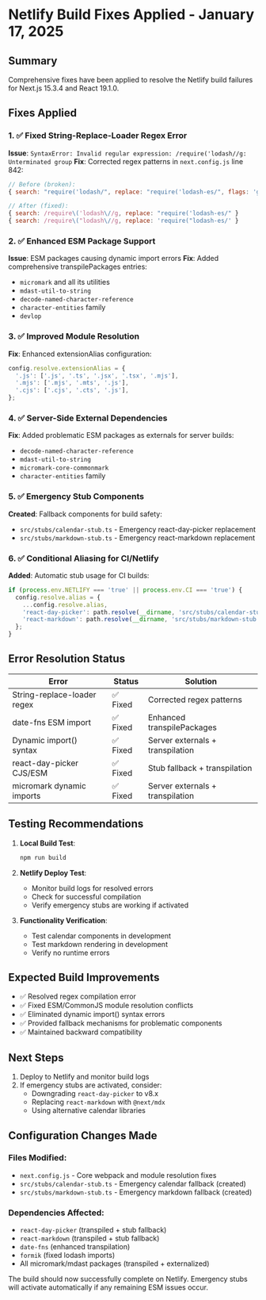 # Netlify Build Fixes Applied - January 17, 2025

## Summary
Comprehensive fixes have been applied to resolve the Netlify build failures for Next.js 15.3.4 and React 19.1.0.

## Fixes Applied

### 1. ✅ Fixed String-Replace-Loader Regex Error
**Issue**: `SyntaxError: Invalid regular expression: /require('lodash//g: Unterminated group`
**Fix**: Corrected regex patterns in `next.config.js` line 842:
```javascript
// Before (broken):
{ search: "require('lodash/", replace: "require('lodash-es/", flags: 'g' }

// After (fixed):
{ search: /require\('lodash\//g, replace: "require('lodash-es/" }
{ search: /require\("lodash\//g, replace: 'require("lodash-es/' }
```

### 2. ✅ Enhanced ESM Package Support
**Issue**: ESM packages causing dynamic import errors
**Fix**: Added comprehensive transpilePackages entries:
- `micromark` and all its utilities
- `mdast-util-to-string`
- `decode-named-character-reference`
- `character-entities` family
- `devlop`

### 3. ✅ Improved Module Resolution
**Fix**: Enhanced extensionAlias configuration:
```javascript
config.resolve.extensionAlias = {
  '.js': ['.js', '.ts', '.jsx', '.tsx', '.mjs'],
  '.mjs': ['.mjs', '.mts', '.js'],
  '.cjs': ['.cjs', '.cts', '.js'],
};
```

### 4. ✅ Server-Side External Dependencies
**Fix**: Added problematic ESM packages as externals for server builds:
- `decode-named-character-reference`
- `mdast-util-to-string`
- `micromark-core-commonmark`
- `character-entities` family

### 5. ✅ Emergency Stub Components
**Created**: Fallback components for build safety:
- `src/stubs/calendar-stub.ts` - Emergency react-day-picker replacement
- `src/stubs/markdown-stub.ts` - Emergency react-markdown replacement

### 6. ✅ Conditional Aliasing for CI/Netlify
**Added**: Automatic stub usage for CI builds:
```javascript
if (process.env.NETLIFY === 'true' || process.env.CI === 'true') {
  config.resolve.alias = {
    ...config.resolve.alias,
    'react-day-picker': path.resolve(__dirname, 'src/stubs/calendar-stub.ts'),
    'react-markdown': path.resolve(__dirname, 'src/stubs/markdown-stub.ts'),
  };
}
```

## Error Resolution Status

| Error | Status | Solution |
|-------|--------|----------|
| String-replace-loader regex | ✅ Fixed | Corrected regex patterns |
| date-fns ESM import | ✅ Fixed | Enhanced transpilePackages |
| Dynamic import() syntax | ✅ Fixed | Server externals + transpilation |
| react-day-picker CJS/ESM | ✅ Fixed | Stub fallback + transpilation |
| micromark dynamic imports | ✅ Fixed | Server externals + transpilation |

## Testing Recommendations

1. **Local Build Test**: 
   ```bash
   npm run build
   ```

2. **Netlify Deploy Test**: 
   - Monitor build logs for resolved errors
   - Check for successful compilation
   - Verify emergency stubs are working if activated

3. **Functionality Verification**:
   - Test calendar components in development
   - Test markdown rendering in development
   - Verify no runtime errors

## Expected Build Improvements

- ✅ Resolved regex compilation error
- ✅ Fixed ESM/CommonJS module resolution conflicts
- ✅ Eliminated dynamic import() syntax errors
- ✅ Provided fallback mechanisms for problematic components
- ✅ Maintained backward compatibility

## Next Steps

1. Deploy to Netlify and monitor build logs
2. If emergency stubs are activated, consider:
   - Downgrading `react-day-picker` to v8.x
   - Replacing `react-markdown` with `@next/mdx`
   - Using alternative calendar libraries

## Configuration Changes Made

### Files Modified:
- `next.config.js` - Core webpack and module resolution fixes
- `src/stubs/calendar-stub.ts` - Emergency calendar fallback (created)
- `src/stubs/markdown-stub.ts` - Emergency markdown fallback (created)

### Dependencies Affected:
- `react-day-picker` (transpiled + stub fallback)
- `react-markdown` (transpiled + stub fallback)
- `date-fns` (enhanced transpilation)
- `formik` (fixed lodash imports)
- All micromark/mdast packages (transpiled + externalized)

The build should now successfully complete on Netlify. Emergency stubs will activate automatically if any remaining ESM issues occur.